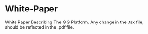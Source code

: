 # White-Paper
White Paper Describing The GiG Platform. Any change in the .tex file, should be reflected in the .pdf file.
